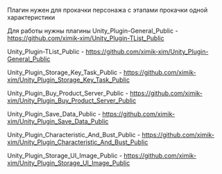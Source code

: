 Плагин нужен для прокачки персонажа с этапами прокачки одной характеристики

Для работы нужны плагины
Unity_Plugin-General_Public - https://github.com/ximik-xim/Unity_Plugin-TList_Public

Unity_Plugin-TList_Public - https://github.com/ximik-xim/Unity_Plugin-General_Public

Unity_Plugin_Storage_Key_Task_Public - https://github.com/ximik-xim/Unity_Plugin_Storage_Key_Task_Public

Unity_Plugin_Buy_Product_Server_Public - https://github.com/ximik-xim/Unity_Plugin_Buy_Product_Server_Public

Unity_Plugin_Save_Data_Public - https://github.com/ximik-xim/Unity_Plugin_Save_Data_Public

Unity_Plugin_Characteristic_And_Bust_Public - https://github.com/ximik-xim/Unity_Plugin_Characteristic_And_Bust_Public

Unity_Plugin_Storage_UI_Image_Public - https://github.com/ximik-xim/Unity_Plugin_Storage_UI_Image_Public